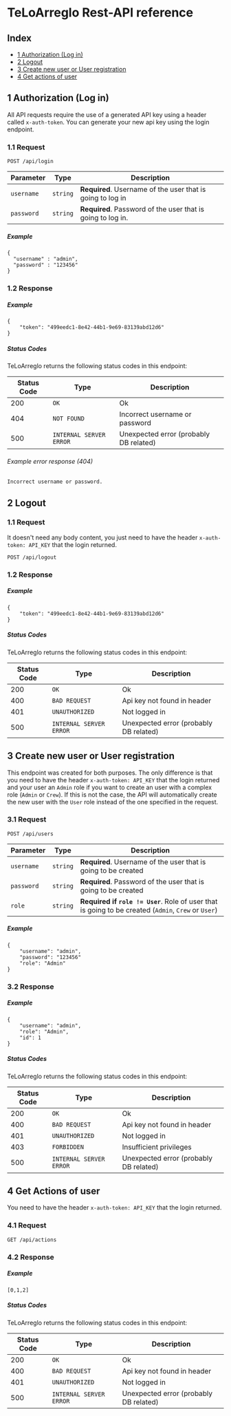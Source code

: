 # TeLoArreglo Rest-API reference

## Index

- [1 Authorization (Log in)](#1-authorization) 
- [2 Logout](#2-logout)
- [3 Create new user or User registration](#3-create-new-user-or-user-registration)
- [4 Get actions of user](#4-get-actions-of-user)


## 1 Authorization (Log in)

All API requests require the use of a generated API key using a header called `x-auth-token`. You can generate your new api key using the login endpoint.

### 1.1 Request

```http
POST /api/login
```

| Parameter | Type | Description |
| --------- | ---- | ----------- |
| `username` | `string` | **Required**. Username of the user that is going to log in |
| `password` | `string` | **Required**. Password of the user that is going to log in.

##### Example

```
{
  "username" : "admin",
  "password" : "123456"
}
```

### 1.2 Response

##### Example
```
{
    "token": "499eedc1-8e42-44b1-9e69-83139abd12d6"
}
```

##### Status Codes
TeLoArreglo returns the following status codes in this endpoint:

| Status Code | Type | Description |
|-------------| ----------- | ----------- | 
| 200 | `OK` | Ok |
| 404 | `NOT FOUND` | Incorrect username or password |
| 500 | `INTERNAL SERVER ERROR`| Unexpected error (probably DB related) |

###### Example error response (404)

```
Incorrect username or password.
```

## 2 Logout

### 1.1 Request

It doesn't need any body content, you just need to have the header `x-auth-token: API_KEY` that the login returned.

```http
POST /api/logout
```

### 1.2 Response

##### Example

```
{
    "token": "499eedc1-8e42-44b1-9e69-83139abd12d6"
}
```

##### Status Codes
TeLoArreglo returns the following status codes in this endpoint:

| Status Code | Type | Description |
|-------------| ----------- | ----------- | 
| 200 | `OK` | Ok |
| 400 | `BAD REQUEST` | Api key not found in header |
| 401 | `UNAUTHORIZED` | Not logged in |
| 500 | `INTERNAL SERVER ERROR`| Unexpected error (probably DB related) |

## 3 Create new user or User registration

This endpoint was created for both purposes. The only difference is that you need to have the header `x-auth-token: API_KEY` that the login returned and your user an `Admin` role if you want to create an user with a complex role (`Admin` or `Crew`). If this is not the case, the API will automatically create the new user with the `User` role instead of the one specified in the request.

### 3.1 Request

```http
POST /api/users
```

| Parameter | Type | Description |
| --------- | ---- | ----------- |
| `username` | `string` | **Required**. Username of the user that is going to be created |
| `password` | `string` | **Required**. Password of the user that is going to be created |
| `role` | `string` | **Required if `role != User`**. Role of user that is going to be created (`Admin`, `Crew` or `User`)|

##### Example

```
{
    "username": "admin",
    "password": "123456"
    "role": "Admin"
}
```

### 3.2 Response

##### Example

```
{
    "username": "admin",
    "role": "Admin",
    "id": 1
}
```

##### Status Codes
TeLoArreglo returns the following status codes in this endpoint:

| Status Code | Type | Description |
|-------------| ----------- | ----------- | 
| 200 | `OK` | Ok |
| 400 | `BAD REQUEST` | Api key not found in header |
| 401 | `UNAUTHORIZED` | Not logged in |
| 403 | `FORBIDDEN` | Insufficient privileges |
| 500 | `INTERNAL SERVER ERROR`| Unexpected error (probably DB related) |

## 4 Get Actions of user

You need to have the header `x-auth-token: API_KEY` that the login returned.

### 4.1 Request

```http
GET /api/actions
```

### 4.2 Response

##### Example
```
[0,1,2]
```

##### Status Codes
TeLoArreglo returns the following status codes in this endpoint:

| Status Code | Type | Description |
|-------------| ----------- | ----------- | 
| 200 | `OK` | Ok |
| 400 | `BAD REQUEST` | Api key not found in header |
| 401 | `UNAUTHORIZED` | Not logged in |
| 500 | `INTERNAL SERVER ERROR`| Unexpected error (probably DB related) |
